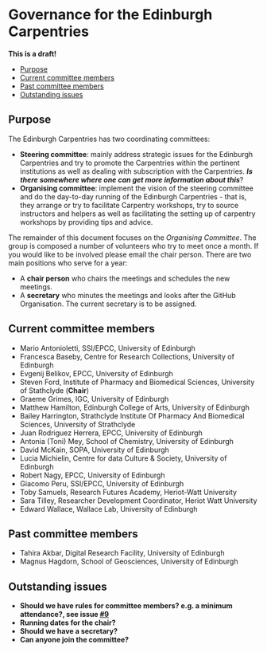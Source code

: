 # Governance for the Edinburgh Carpentries

**This is a draft!**

* [Purpose](#purpose)
* [Current committee members](#current-committee-members)
* [Past committee members](#past-committee-members)
* [Outstanding issues](#outstanding-issues)


## Purpose

The Edinburgh Carpentries has two coordinating committees:

* **Steering committee**: mainly address strategic issues for the Edinburgh Carpentries and try to promote the Carpentries within the pertinent institutions as well as dealing with subscription with the Carpentries. ***Is there somewhere where one can get more information about this***?
* **Organising committee**: implement the vision of the steering committee and do the day-to-day running of the Edinburgh Carpentries - that is, they arrange or try to facilitate Carpentry workshops, try to source instructors and helpers as well as facilitating the setting up of carpentry workshops by providing tips and advice.

The remainder of this document focuses on the *Organising Committee*. The group is composed a number of volunteers who try to meet once a month. If you would like to be involved please email the chair person. There are two main positions who serve for a year:

* A **chair person** who chairs the meetings and schedules the new meetings. 
* A **secretary** who minutes the meetings and looks after the GitHub Organisation. The current secretary is to be assigned.

## Current committee members

* Mario Antonioletti, SSI/EPCC, University of Edinburgh
* Francesca Baseby, Centre for Research Collections, University of Edinburgh
* Evgenij Belikov, EPCC, University of Edinburgh
* Steven Ford, Institute of Pharmacy and Biomedical Sciences, University of Stathclyde (**Chair**)
* Graeme Grimes, IGC, University of Edinburgh
* Matthew Hamilton, Edinburgh College of Arts, University of Edinburgh
* Bailey Harrington, Strathclyde Institute Of Pharmacy And Biomedical Sciences, University of Strathclyde
* Juan Rodriguez Herrera, EPCC, University of Edinburgh
* Antonia (Toni) Mey, School of Chemistry, University of Edinburgh
* David McKain, SOPA, University of Edinburgh
* Lucia Michielin, Centre for data Culture & Society, University of Edinburgh
* Robert Nagy, EPCC, University of Edinburgh
* Giacomo Peru, SSI/EPCC, University of Edinburgh
* Toby Samuels, Research Futures Academy, Heriot-Watt University
* Sara Tilley, Researcher Development Coordinator, Heriot Watt University
* Edward Wallace, Wallace Lab, University of Edinburgh

## Past committee members

* Tahira Akbar, Digital Research Facility, University of Edinburgh
* Magnus Hagdorn, School of Geosciences, University of Edinburgh


## Outstanding issues

* **Should we have rules for committee members? e.g. a minimum attendance?, see issue [#9](https://github.com/edcarp/organising-committee/issues/9)**
* **Running dates for the chair?**
* **Should we have a secretary?**
* **Can anyone join the committee?**

